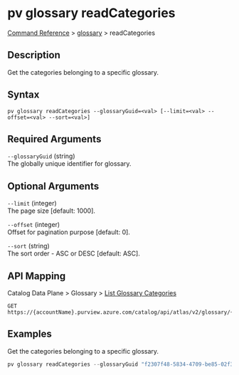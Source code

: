 # pv glossary readCategories
[Command Reference](../../../README.md#command-reference) > [glossary](./main.md) > readCategories

## Description
Get the categories belonging to a specific glossary.

## Syntax
```
pv glossary readCategories --glossaryGuid=<val> [--limit=<val> --offset=<val> --sort=<val>]
```

## Required Arguments
`--glossaryGuid` (string)  
The globally unique identifier for glossary.

## Optional Arguments
`--limit` (integer)  
The page size [default: 1000].

`--offset` (integer)  
Offset for pagination purpose [default: 0].

`--sort` (string)  
The sort order - ASC or DESC [default: ASC].

## API Mapping
Catalog Data Plane > Glossary > [List Glossary Categories](https://docs.microsoft.com/en-us/rest/api/purview/catalogdataplane/glossary/list-glossary-categories)
```
GET https://{accountName}.purview.azure.com/catalog/api/atlas/v2/glossary/{glossaryGuid}/categories
```

## Examples
Get the categories belonging to a specific glossary.
```powershell
pv glossary readCategories --glossaryGuid "f2307f48-5834-4709-be85-02f3aea5d149" 
```